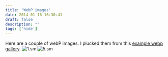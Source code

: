 ```yaml
---
title: 'WebP images'
date: 2014-01-16 16:30:41
draft: false
description: ""
tags: ['hide']
---
```


Here are a couple of webP images. I plucked them from this [example webp gallery](https://developers.google.com/speed/webp/gallery1). ![1.sm](http://big-andy.co.uk/content/uploads/1.sm_.webp) ![5.sm](http://big-andy.co.uk/content/uploads/5.sm_.webp)
